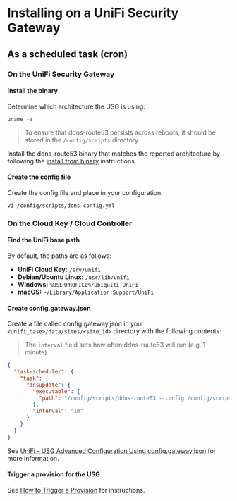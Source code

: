# Installing on a UniFi Security Gateway

## As a scheduled task (cron)

### On the UniFi Security Gateway

#### Install the binary

Determine which architecture the USG is using:

```
uname -a
```

> To ensure that ddns-route53 persists across reboots, it should be stored in the `/config/scripts` directory.

Install the ddns-route53 binary that matches the reported architecture by following the [install from binary](binary.md) instructions.

#### Create the config file

Create the config file and place in your configuration:
```
vi /config/scripts/ddns-config.yml
```

### On the Cloud Key / Cloud Controller

#### Find the UniFi base path

By default, the paths are as follows:

* **UniFi Cloud Key:** `/srv/unifi`
* **Debian/Ubuntu Linux:** `/usr/lib/unifi`
* **Windows:** `%USERPROFILE%/Ubiquiti UniFi`
* **macOS:** `~/Library/Application Support/UniFi`

#### Create config.gateway.json

Create a file called config.gateway.json in your `<unifi_base>/data/sites/<site_id>` directory with the following contents:

> The `interval` field sets how often ddns-route53 will run (e.g. 1 minute).

```json
{
  "task-scheduler": {
    "task": {
      "dnsupdate": {
        "executable": {
          "path": "/config/scripts/ddns-route53 --config /config/scripts/ddns-config.yml"
        },
        "interval": "1m"
      }
    }
  }
}
```

See [UniFi - USG Advanced Configuration Using config.gateway.json](https://help.ui.com/hc/en-us/articles/215458888-UniFi-USG-Advanced-Configuration-Using-config-gateway-json) for more information.

#### Trigger a provision for the USG

See [How to Trigger a Provision](https://help.ui.com/hc/en-us/articles/360008240754#8) for instructions.
